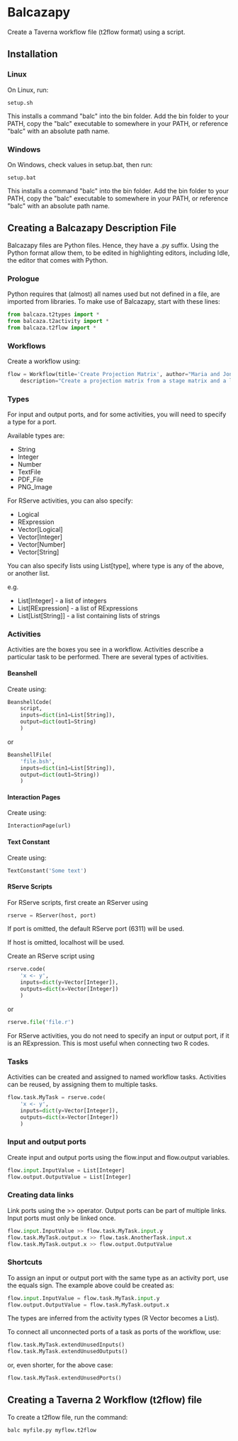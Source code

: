# Balcazapy
Create a Taverna workflow file (t2flow format) using a script.

## Installation

### Linux
On Linux, run:
```
setup.sh
```
This installs a command "balc" into the bin folder. Add the bin folder to your
PATH, copy the "balc" executable to somewhere in your PATH, or reference "balc" with an absolute path name.

### Windows

On Windows, check values in setup.bat, then run:
```
setup.bat
```

This installs a command "balc" into the bin folder. Add the bin folder to your
PATH, copy the "balc" executable to somewhere in your PATH, or reference "balc" 
with an absolute path name.

## Creating a Balcazapy Description File
Balcazapy files are Python files. Hence, they have a .py suffix. Using the Python format allow them, to be edited in highlighting editors, including Idle, the editor that comes with Python.

### Prologue
Python requires that (almost) all names used but not defined in a file, are imported from libraries. To make use of Balcazapy, start with these lines:

```python
from balcaza.t2types import *
from balcaza.t2activity import *
from balcaza.t2flow import *
```

### Workflows

Create a workflow using:

```python
flow = Workflow(title='Create Projection Matrix', author="Maria and Jon",
	description="Create a projection matrix from a stage matrix and a list of stages")

```

### Types

For input and output ports, and for some activities, you will need to specify a 
type for a port.

Available types are:
- String
- Integer
- Number
- TextFile
- PDF_File
- PNG_Image

For RServe activities, you can also specify:
- Logical
- RExpression
- Vector[Logical]
- Vector[Integer]
- Vector[Number]
- Vector[String]

You can also specify lists using List[type], where type is any of the above, or
another list.

e.g.
- List[Integer] - a list of integers
- List[RExpression] - a list of RExpressions
- List[List[String]] - a list containing lists of strings


### Activities

Activities are the boxes you see in a workflow. Activities describe a particular 
task to be performed. There are several types of activities.

#### Beanshell

Create using:

```python
BeanshellCode(
	script,
	inputs=dict(in1=List[String]),
	output=dict(out1=String)
	)
```

or

```python
BeanshellFile(
	'file.bsh',
	inputs=dict(in1=List[String]),
	output=dict(out1=String))
	)
```

#### Interaction Pages

Create using:

```python
InteractionPage(url)
```

#### Text Constant
Create using:

```python
TextConstant('Some text')
```

#### RServe Scripts

For RServe scripts, first create an RServer using

```python
rserve = RServer(host, port)
```

If port is omitted, the default RServe port (6311) will be used.

If host is omitted, localhost will be used.

Create an RServe script using

```python
rserve.code(
	'x <- y',
	inputs=dict(y=Vector[Integer]),
	outputs=dict(x=Vector[Integer])
	)
```

or

```python
rserve.file('file.r')
```

For RServe activities, you do not need to specify an input or output port, if it
is an RExpression. This is most useful when connecting two R codes.


### Tasks

Activities can be created and assigned to named workflow tasks.
Activities can be reused, by assigning them to multiple tasks.

```python
flow.task.MyTask = rserve.code(
	'x <- y',
	inputs=dict(y=Vector[Integer]),
	outputs=dict(x=Vector[Integer])
	)
```

### Input and output ports

Create input and output ports using the flow.input and flow.output variables.

```python
flow.input.InputValue = List[Integer]
flow.output.OutputValue = List[Integer]
```

### Creating data links

Link ports using the >> operator. Output ports can be part of multiple links.
Input ports must only be linked once.

```python
flow.input.InputValue >> flow.task.MyTask.input.y
flow.task.MyTask.output.x >> flow.task.AnotherTask.input.x
flow.task.MyTask.output.x >> flow.output.OutputValue
```

### Shortcuts

To assign an input or output port with the same type as an activity port, use the
equals sign. The example above could be created as:

```python
flow.input.InputValue = flow.task.MyTask.input.y
flow.output.OutputValue = flow.task.MyTask.output.x
```

The types are inferred from the activity types (R Vector becomes a List).

To connect all unconnected ports of a task as ports of the workflow, use:

```python
flow.task.MyTask.extendUnusedInputs()
flow.task.MyTask.extendUnusedOutputs()
```

or, even shorter, for the above case:

```python
flow.task.MyTask.extendUnusedPorts()
```

## Creating a Taverna 2 Workflow (t2flow) file

To create a t2flow file, run the command:

```
balc myfile.py myflow.t2flow
```

